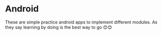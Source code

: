 # Android

These are simple practice android apps to implement different modules.
As they say learning by doing is the best way to go 😊😊
